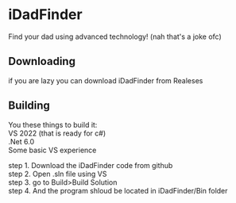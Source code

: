 # iDadFinder
Find your dad using advanced technology! (nah that's a joke ofc)

## Downloading
if you are lazy you can download iDadFinder from Realeses

## Building
You these things to build it:<br/>
  VS 2022 (that is ready for c#)<br/>
  .Net 6.0<br/>
  Some basic VS experience<br/>

step 1. Download the iDadFinder code from github<br/>
step 2. Open .sln file using VS<br/>
step 3. go to Build>Build Solution<br/>
step 4. And the program shloud be located in iDadFinder/Bin folder<br/>
